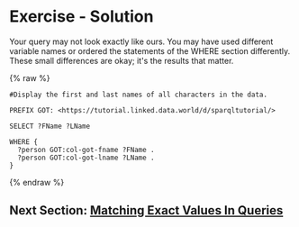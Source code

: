 # Exercise - Solution

Your query may not look exactly like ours. You may have used different variable names or ordered the statements of the WHERE section differently. These small differences are okay; it's the results that matter.

{% raw  %}
~~~~
#Display the first and last names of all characters in the data.

PREFIX GOT: <https://tutorial.linked.data.world/d/sparqltutorial/>

SELECT ?FName ?LName

WHERE {
  ?person GOT:col-got-fname ?FName .
  ?person GOT:col-got-lname ?LName .
}
~~~~
{% endraw  %}

## Next Section: [Matching Exact Values In Queries](./Matching_Exact_Values_In_Queries.md)
